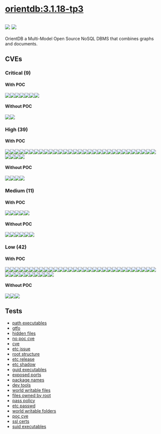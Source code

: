 # [orientdb:3.1.18-tp3](https://hub.docker.com/_/orientdb?tab=tags)
![](https://img.shields.io/static/v1?label=tag&message=3.1.18-tp3&color=blue)
![](https://img.shields.io/badge/Debian%20GNU/Linux%2011%20%20-blue)
---
<p>
OrientDB a Multi-Model Open Source NoSQL DBMS that combines graphs and documents.
</p>

## CVEs
### Critical (9)
#### With POC
[![](https://img.shields.io/badge/🔗%20CVE--2021--22945-CRITICAL-red)](https://github.com/trickest/cve/blob/main/2021/CVE-2021-22945.md)[![](https://img.shields.io/badge/🔗%20CVE--2020--8840-CRITICAL-red)](https://github.com/trickest/cve/blob/main/2020/CVE-2020-8840.md)[![](https://img.shields.io/badge/🔗%20CVE--2020--9548-CRITICAL-red)](https://github.com/trickest/cve/blob/main/2020/CVE-2020-9548.md)[![](https://img.shields.io/badge/🔗%20CVE--2020--9547-CRITICAL-red)](https://github.com/trickest/cve/blob/main/2020/CVE-2020-9547.md)[![](https://img.shields.io/badge/🔗%20CVE--2020--9546-CRITICAL-red)](https://github.com/trickest/cve/blob/main/2020/CVE-2020-9546.md)[![](https://img.shields.io/badge/🔗%20CVE--2019--20330-CRITICAL-red)](https://github.com/trickest/cve/blob/main/2019/CVE-2019-20330.md)[![](https://img.shields.io/badge/🔗%20CVE--2019--8457-CRITICAL-red)](https://github.com/trickest/cve/blob/main/2019/CVE-2019-8457.md)
#### Without POC
[![](https://img.shields.io/badge/%20CVE--2022--1586-CRITICAL-red)](https://github.com/trickest/cve/blob/main/2022/CVE-2022-1586.md)[![](https://img.shields.io/badge/%20CVE--2022--1587-CRITICAL-red)](https://github.com/trickest/cve/blob/main/2022/CVE-2022-1587.md)

### High (39)
#### With POC
[![](https://img.shields.io/badge/🔗%20CVE--2021--22946-HIGH-organge)](https://github.com/trickest/cve/blob/main/2021/CVE-2021-22946.md)[![](https://img.shields.io/badge/🔗%20CVE--2020--25649-HIGH-organge)](https://github.com/trickest/cve/blob/main/2020/CVE-2020-25649.md)[![](https://img.shields.io/badge/🔗%20CVE--2020--24750-HIGH-organge)](https://github.com/trickest/cve/blob/main/2020/CVE-2020-24750.md)[![](https://img.shields.io/badge/🔗%20CVE--2020--11620-HIGH-organge)](https://github.com/trickest/cve/blob/main/2020/CVE-2020-11620.md)[![](https://img.shields.io/badge/🔗%20CVE--2020--10969-HIGH-organge)](https://github.com/trickest/cve/blob/main/2020/CVE-2020-10969.md)[![](https://img.shields.io/badge/🔗%20CVE--2020--10968-HIGH-organge)](https://github.com/trickest/cve/blob/main/2020/CVE-2020-10968.md)[![](https://img.shields.io/badge/🔗%20CVE--2020--11111-HIGH-organge)](https://github.com/trickest/cve/blob/main/2020/CVE-2020-11111.md)[![](https://img.shields.io/badge/🔗%20CVE--2020--11112-HIGH-organge)](https://github.com/trickest/cve/blob/main/2020/CVE-2020-11112.md)[![](https://img.shields.io/badge/🔗%20CVE--2020--11113-HIGH-organge)](https://github.com/trickest/cve/blob/main/2020/CVE-2020-11113.md)[![](https://img.shields.io/badge/🔗%20CVE--2020--11619-HIGH-organge)](https://github.com/trickest/cve/blob/main/2020/CVE-2020-11619.md)[![](https://img.shields.io/badge/🔗%20CVE--2020--36518-HIGH-organge)](https://github.com/trickest/cve/blob/main/2020/CVE-2020-36518.md)[![](https://img.shields.io/badge/🔗%20CVE--2020--10672-HIGH-organge)](https://github.com/trickest/cve/blob/main/2020/CVE-2020-10672.md)[![](https://img.shields.io/badge/🔗%20CVE--2020--10673-HIGH-organge)](https://github.com/trickest/cve/blob/main/2020/CVE-2020-10673.md)[![](https://img.shields.io/badge/🔗%20CVE--2020--24616-HIGH-organge)](https://github.com/trickest/cve/blob/main/2020/CVE-2020-24616.md)[![](https://img.shields.io/badge/🔗%20CVE--2020--36189-HIGH-organge)](https://github.com/trickest/cve/blob/main/2020/CVE-2020-36189.md)[![](https://img.shields.io/badge/🔗%20CVE--2020--36188-HIGH-organge)](https://github.com/trickest/cve/blob/main/2020/CVE-2020-36188.md)[![](https://img.shields.io/badge/🔗%20CVE--2020--35728-HIGH-organge)](https://github.com/trickest/cve/blob/main/2020/CVE-2020-35728.md)[![](https://img.shields.io/badge/🔗%20CVE--2021--20190-HIGH-organge)](https://github.com/trickest/cve/blob/main/2021/CVE-2021-20190.md)[![](https://img.shields.io/badge/🔗%20CVE--2020--36179-HIGH-organge)](https://github.com/trickest/cve/blob/main/2020/CVE-2020-36179.md)[![](https://img.shields.io/badge/🔗%20CVE--2020--36180-HIGH-organge)](https://github.com/trickest/cve/blob/main/2020/CVE-2020-36180.md)[![](https://img.shields.io/badge/🔗%20CVE--2020--35490-HIGH-organge)](https://github.com/trickest/cve/blob/main/2020/CVE-2020-35490.md)[![](https://img.shields.io/badge/🔗%20CVE--2020--35491-HIGH-organge)](https://github.com/trickest/cve/blob/main/2020/CVE-2020-35491.md)[![](https://img.shields.io/badge/🔗%20CVE--2020--36181-HIGH-organge)](https://github.com/trickest/cve/blob/main/2020/CVE-2020-36181.md)[![](https://img.shields.io/badge/🔗%20CVE--2020--36186-HIGH-organge)](https://github.com/trickest/cve/blob/main/2020/CVE-2020-36186.md)[![](https://img.shields.io/badge/🔗%20CVE--2020--36187-HIGH-organge)](https://github.com/trickest/cve/blob/main/2020/CVE-2020-36187.md)[![](https://img.shields.io/badge/🔗%20CVE--2020--36182-HIGH-organge)](https://github.com/trickest/cve/blob/main/2020/CVE-2020-36182.md)[![](https://img.shields.io/badge/🔗%20CVE--2020--36184-HIGH-organge)](https://github.com/trickest/cve/blob/main/2020/CVE-2020-36184.md)[![](https://img.shields.io/badge/🔗%20CVE--2020--36185-HIGH-organge)](https://github.com/trickest/cve/blob/main/2020/CVE-2020-36185.md)[![](https://img.shields.io/badge/🔗%20CVE--2020--36183-HIGH-organge)](https://github.com/trickest/cve/blob/main/2020/CVE-2020-36183.md)[![](https://img.shields.io/badge/🔗%20CVE--2020--14062-HIGH-organge)](https://github.com/trickest/cve/blob/main/2020/CVE-2020-14062.md)[![](https://img.shields.io/badge/🔗%20CVE--2020--14060-HIGH-organge)](https://github.com/trickest/cve/blob/main/2020/CVE-2020-14060.md)[![](https://img.shields.io/badge/🔗%20CVE--2020--14195-HIGH-organge)](https://github.com/trickest/cve/blob/main/2020/CVE-2020-14195.md)[![](https://img.shields.io/badge/🔗%20CVE--2020--14061-HIGH-organge)](https://github.com/trickest/cve/blob/main/2020/CVE-2020-14061.md)[![](https://img.shields.io/badge/🔗%20CVE--2021--33560-HIGH-organge)](https://github.com/trickest/cve/blob/main/2021/CVE-2021-33560.md)[![](https://img.shields.io/badge/🔗%20CVE--2020--16156-HIGH-organge)](https://github.com/trickest/cve/blob/main/2020/CVE-2020-16156.md)
#### Without POC
[![](https://img.shields.io/badge/%20CVE--2022--1304-HIGH-organge)](https://github.com/trickest/cve/blob/main/2022/CVE-2022-1304.md)[![](https://img.shields.io/badge/%20CVE--2021--3999-HIGH-organge)](https://github.com/trickest/cve/blob/main/2021/CVE-2021-3999.md)[![](https://img.shields.io/badge/%20CVE--2022--29458-HIGH-organge)](https://github.com/trickest/cve/blob/main/2022/CVE-2022-29458.md)[![](https://img.shields.io/badge/%20CVE--2017--18640-HIGH-organge)](https://github.com/trickest/cve/blob/main/2017/CVE-2017-18640.md)

### Medium (11)
#### With POC
[![](https://img.shields.io/badge/🔗%20CVE--2020--13956-MEDIUM-yellow)](https://github.com/trickest/cve/blob/main/2020/CVE-2020-13956.md)[![](https://img.shields.io/badge/🔗%20CVE--2021--22947-MEDIUM-yellow)](https://github.com/trickest/cve/blob/main/2021/CVE-2021-22947.md)[![](https://img.shields.io/badge/🔗%20CVE--2020--17521-MEDIUM-yellow)](https://github.com/trickest/cve/blob/main/2020/CVE-2020-17521.md)[![](https://img.shields.io/badge/🔗%20CVE--2018--10237-MEDIUM-yellow)](https://github.com/trickest/cve/blob/main/2018/CVE-2018-10237.md)[![](https://img.shields.io/badge/🔗%20CVE--2021--31879-MEDIUM-yellow)](https://github.com/trickest/cve/blob/main/2021/CVE-2021-31879.md)
#### Without POC
[![](https://img.shields.io/badge/%20CVE--2021--4209-MEDIUM-yellow)](https://github.com/trickest/cve/blob/main/2021/CVE-2021-4209.md)[![](https://img.shields.io/badge/%20CVE--2022--27781-MEDIUM-yellow)](https://github.com/trickest/cve/blob/main/2022/CVE-2022-27781.md)[![](https://img.shields.io/badge/%20CVE--2022--22576-MEDIUM-yellow)](https://github.com/trickest/cve/blob/main/2022/CVE-2022-22576.md)[![](https://img.shields.io/badge/%20CVE--2022--27782-MEDIUM-yellow)](https://github.com/trickest/cve/blob/main/2022/CVE-2022-27782.md)[![](https://img.shields.io/badge/%20CVE--2022--27776-MEDIUM-yellow)](https://github.com/trickest/cve/blob/main/2022/CVE-2022-27776.md)[![](https://img.shields.io/badge/%20CVE--2022--27774-MEDIUM-yellow)](https://github.com/trickest/cve/blob/main/2022/CVE-2022-27774.md)

### Low (42)
#### With POC
[![](https://img.shields.io/badge/🔗%20CVE--2007--6755-LOW-blue)](https://github.com/trickest/cve/blob/main/2007/CVE-2007-6755.md)[![](https://img.shields.io/badge/🔗%20CVE--2011--3389-LOW-blue)](https://github.com/trickest/cve/blob/main/2011/CVE-2011-3389.md)[![](https://img.shields.io/badge/🔗%20CVE--2016--2781-LOW-blue)](https://github.com/trickest/cve/blob/main/2016/CVE-2016-2781.md)[![](https://img.shields.io/badge/🔗%20CVE--2017--18018-LOW-blue)](https://github.com/trickest/cve/blob/main/2017/CVE-2017-18018.md)[![](https://img.shields.io/badge/🔗%20CVE--2021--22924-LOW-blue)](https://github.com/trickest/cve/blob/main/2021/CVE-2021-22924.md)[![](https://img.shields.io/badge/🔗%20CVE--2021--22922-LOW-blue)](https://github.com/trickest/cve/blob/main/2021/CVE-2021-22922.md)[![](https://img.shields.io/badge/🔗%20CVE--2021--22923-LOW-blue)](https://github.com/trickest/cve/blob/main/2021/CVE-2021-22923.md)[![](https://img.shields.io/badge/🔗%20CVE--2021--22898-LOW-blue)](https://github.com/trickest/cve/blob/main/2021/CVE-2021-22898.md)[![](https://img.shields.io/badge/🔗%20CVE--2019--1010024-LOW-blue)](https://github.com/trickest/cve/blob/main/2019/CVE-2019-1010024.md)[![](https://img.shields.io/badge/🔗%20CVE--2010--4756-LOW-blue)](https://github.com/trickest/cve/blob/main/2010/CVE-2010-4756.md)[![](https://img.shields.io/badge/🔗%20CVE--2019--1010025-LOW-blue)](https://github.com/trickest/cve/blob/main/2019/CVE-2019-1010025.md)[![](https://img.shields.io/badge/🔗%20CVE--2019--1010023-LOW-blue)](https://github.com/trickest/cve/blob/main/2019/CVE-2019-1010023.md)[![](https://img.shields.io/badge/🔗%20CVE--2019--1010022-LOW-blue)](https://github.com/trickest/cve/blob/main/2019/CVE-2019-1010022.md)[![](https://img.shields.io/badge/🔗%20CVE--2018--20796-LOW-blue)](https://github.com/trickest/cve/blob/main/2018/CVE-2018-20796.md)[![](https://img.shields.io/badge/🔗%20CVE--2019--9192-LOW-blue)](https://github.com/trickest/cve/blob/main/2019/CVE-2019-9192.md)[![](https://img.shields.io/badge/🔗%20CVE--2020--8908-LOW-blue)](https://github.com/trickest/cve/blob/main/2020/CVE-2020-8908.md)[![](https://img.shields.io/badge/🔗%20CVE--2018--5709-LOW-blue)](https://github.com/trickest/cve/blob/main/2018/CVE-2018-5709.md)[![](https://img.shields.io/badge/🔗%20CVE--2018--6829-LOW-blue)](https://github.com/trickest/cve/blob/main/2018/CVE-2018-6829.md)[![](https://img.shields.io/badge/🔗%20CVE--2021--36087-LOW-blue)](https://github.com/trickest/cve/blob/main/2021/CVE-2021-36087.md)[![](https://img.shields.io/badge/🔗%20CVE--2021--36084-LOW-blue)](https://github.com/trickest/cve/blob/main/2021/CVE-2021-36084.md)[![](https://img.shields.io/badge/🔗%20CVE--2021--36085-LOW-blue)](https://github.com/trickest/cve/blob/main/2021/CVE-2021-36085.md)[![](https://img.shields.io/badge/🔗%20CVE--2021--36086-LOW-blue)](https://github.com/trickest/cve/blob/main/2021/CVE-2021-36086.md)[![](https://img.shields.io/badge/🔗%20CVE--2021--39537-LOW-blue)](https://github.com/trickest/cve/blob/main/2021/CVE-2021-39537.md)[![](https://img.shields.io/badge/🔗%20CVE--2020--15719-LOW-blue)](https://github.com/trickest/cve/blob/main/2020/CVE-2020-15719.md)[![](https://img.shields.io/badge/🔗%20CVE--2017--14159-LOW-blue)](https://github.com/trickest/cve/blob/main/2017/CVE-2017-14159.md)[![](https://img.shields.io/badge/🔗%20CVE--2017--17740-LOW-blue)](https://github.com/trickest/cve/blob/main/2017/CVE-2017-17740.md)[![](https://img.shields.io/badge/🔗%20CVE--2015--3276-LOW-blue)](https://github.com/trickest/cve/blob/main/2015/CVE-2015-3276.md)[![](https://img.shields.io/badge/🔗%20CVE--2010--0928-LOW-blue)](https://github.com/trickest/cve/blob/main/2010/CVE-2010-0928.md)[![](https://img.shields.io/badge/🔗%20CVE--2019--20838-LOW-blue)](https://github.com/trickest/cve/blob/main/2019/CVE-2019-20838.md)[![](https://img.shields.io/badge/🔗%20CVE--2017--11164-LOW-blue)](https://github.com/trickest/cve/blob/main/2017/CVE-2017-11164.md)[![](https://img.shields.io/badge/🔗%20CVE--2017--16231-LOW-blue)](https://github.com/trickest/cve/blob/main/2017/CVE-2017-16231.md)[![](https://img.shields.io/badge/🔗%20CVE--2017--7245-LOW-blue)](https://github.com/trickest/cve/blob/main/2017/CVE-2017-7245.md)[![](https://img.shields.io/badge/🔗%20CVE--2017--7246-LOW-blue)](https://github.com/trickest/cve/blob/main/2017/CVE-2017-7246.md)[![](https://img.shields.io/badge/🔗%20CVE--2011--4116-LOW-blue)](https://github.com/trickest/cve/blob/main/2011/CVE-2011-4116.md)[![](https://img.shields.io/badge/🔗%20CVE--2013--4235-LOW-blue)](https://github.com/trickest/cve/blob/main/2013/CVE-2013-4235.md)[![](https://img.shields.io/badge/🔗%20CVE--2019--19882-LOW-blue)](https://github.com/trickest/cve/blob/main/2019/CVE-2019-19882.md)[![](https://img.shields.io/badge/🔗%20CVE--2020--13529-LOW-blue)](https://github.com/trickest/cve/blob/main/2020/CVE-2020-13529.md)[![](https://img.shields.io/badge/🔗%20CVE--2013--4392-LOW-blue)](https://github.com/trickest/cve/blob/main/2013/CVE-2013-4392.md)[![](https://img.shields.io/badge/🔗%20CVE--2005--2541-LOW-blue)](https://github.com/trickest/cve/blob/main/2005/CVE-2005-2541.md)[![](https://img.shields.io/badge/🔗%20CVE--2022--0563-LOW-blue)](https://github.com/trickest/cve/blob/main/2022/CVE-2022-0563.md)[![](https://img.shields.io/badge/🔗%20CVE--2018--10237-LOW-blue)](https://github.com/trickest/cve/blob/main/2018/CVE-2018-10237.md)
#### Without POC
[![](https://img.shields.io/badge/%20CVE--2021--3999-LOW-blue)](https://github.com/trickest/cve/blob/main/2021/CVE-2021-3999.md)[![](https://img.shields.io/badge/%20CVE--2022--27775-LOW-blue)](https://github.com/trickest/cve/blob/main/2022/CVE-2022-27775.md)[![](https://img.shields.io/badge/%20CVE--2004--0971-LOW-blue)](https://github.com/trickest/cve/blob/main/2004/CVE-2004-0971.md)

## Tests
* [path executables](reports/path-executables.txt)
* [gtfo](reports/gtfo.txt)
* [hidden files](reports/hidden-files.txt)
* [no poc cve](reports/no-poc-cve.txt)
* [cve](reports/cve.txt)
* [etc issue](reports/etc-issue.txt)
* [root structure](reports/root-structure.txt)
* [etc release](reports/etc-release.txt)
* [etc shadow](reports/etc-shadow.txt)
* [guid executables](reports/guid-executables.txt)
* [exposed ports](reports/exposed-ports.txt)
* [package names](reports/package-names.txt)
* [dev tools](reports/dev-tools.txt)
* [world writable files](reports/world-writable-files.txt)
* [files owned by root](reports/files-owned-by-root.txt)
* [pass policy](reports/pass-policy.txt)
* [etc passwd](reports/etc-passwd.txt)
* [world writable folders](reports/world-writable-folders.txt)
* [poc cve](reports/poc-cve.txt)
* [ssl certs](reports/ssl-certs.txt)
* [suid executables](reports/suid-executables.txt)
